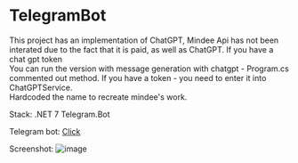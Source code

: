 # TelegramBot

This project has an implementation of ChatGPT, Mindee Api has not been interated due to the fact that it is paid, as well as ChatGPT. If you have a chat gpt token</br> You can run the version with message generation with chatgpt - Program.cs commented out method. If you have a token - you need to enter it into ChatGPTService.</br>
Hardcoded the name to recreate mindee's work.


Stack:
.NET 7
Telegram.Bot

Telegram bot: <a href="https://t.me/DiceusTestTaskBot">Click</a>

Screenshot:
![image](https://github.com/kelass/TelegramBot/assets/69418373/45b09d9d-c34f-4977-9b43-ffe22e5a18af)

